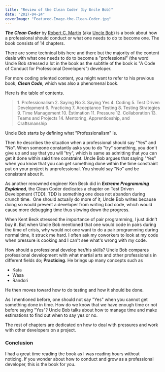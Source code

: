 ```yaml
---
title: "Review of the Clean Coder (by Uncle Bob)"
date: "2017-04-24"
coverImage: "Featured-Image-the-Clean-Coder.jpg"
---
```


_**The Clean Coder**_ by [Robert C. Martin](http://www.cleancoder.com) (aka [Uncle Bob](https://en.wikipedia.org/wiki/Robert_Cecil_Martin)) is a book about how a professional should conduct or what one needs to do to become one. The book consists of 14 chapters.

There are some technical bits here and there but the majority of the content deals with what one needs to do to become a "professional" (the word Uncle Bob stressed a lot in the book as the subtitle of the book is "A Code of Conduct for Professional Developers") developer.

For more coding oriented content, you might want to refer to his previous book, _**Clean Code**_, which was also a phenomenal book.

Here is the table of contents.

> 1\. Professionalism 2. Saying No 3. Saying Yes 4. Coding 5. Test Driven Development 6. Practicing 7. Acceptance Testing 8. Testing Strategies 9. Time Management 10. Estimation 11. Pressure 12. Collaboration 13. Teams and Projects 14. Mentoring, Apprenticeship, and Craftsmanship

Uncle Bob starts by defining what "Professionalism" is.

Then he describes the situation when a professional should say "Yes" and "No". When someone constantly asks you to do "try" something, you don't give up and say that you will "try", which is same as admitting that you can get it done within said time constraint. Uncle Bob argues that saying "Yes" when you know that you can get something done within the time constraint put on your project is unprofessional. You should say "No" and be consistent about it.

As another renowned engineer Ken Beck did in _**Extreme Programming Explained**_, the Clean Coder dedicates a chapter on Test Driven Development (TDD). TDD is something one does not abandon during crunch time.  One should actually do more of it, Uncle Bob writes because doing so would prevent a developer from writing bad code, which would cause more debugging time thus slowing down the progress.

When Kent Beck stressed the importance of pair programming, I just didn't buy it. But when Uncle Bob mentioned that one would code in pairs during the time of crisis, why would not one want to do a pair programming during normal time, it struck me hard. I often ask my coworkers to look at my code when pressure is cooking and I can't see what's wrong with my code.

How should a professional develop her/his skills? Uncle Bob compares professional development with what martial arts and other professionals in different fields do; **Practicing**. He brings up many concepts such as

- Kata
- Wasa
- Randori

He then moves toward how to do testing and how it should be done.

As I mentioned before, one should not say "Yes" when you cannot get something done in time. How do we know that we have enough time or not before saying "Yes"? Uncle Bob talks about how to manage time and make estimations to find out when to say yes or no.

The rest of chapters are dedicated on how to deal with pressures and work with other developers on a project.

### Conclusion

I had a great time reading the book as I was reading hours without noticing. If you wonder about how to conduct and grow as a professional developer, this is the book for you.
